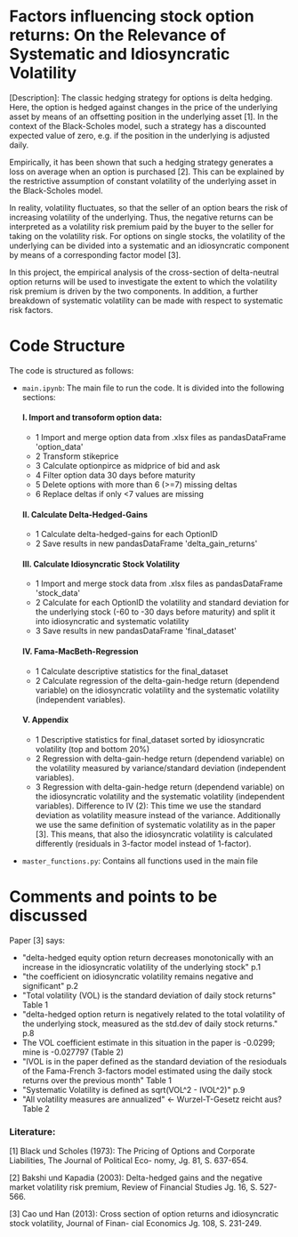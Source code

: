 # Factors influencing stock option returns: On the Relevance of Systematic and Idiosyncratic Volatility

 [Description]: 
 The classic hedging strategy for options is delta hedging. Here, the option is hedged against changes in the price of the underlying asset by means of an offsetting position in the underlying asset [1]. In the context of the Black-Scholes model, such a strategy has a discounted expected value of zero, e.g. if the position in the underlying is adjusted daily.

Empirically, it has been shown that such a hedging strategy generates a loss on average when an option is purchased [2]. This can be explained by the restrictive assumption of constant volatility of the underlying asset in the Black-Scholes model.

In reality, volatility fluctuates, so that the seller of an option bears the risk of increasing volatility of the underlying. Thus, the negative returns can be interpreted as a volatility risk premium paid by the buyer to the seller for taking on the volatility risk. For options on single stocks, the volatility of the underlying can be divided into a systematic and an idiosyncratic component by means of a corresponding factor model [3].

In this project, the empirical analysis of the cross-section of delta-neutral option returns will be used to investigate the extent to which the volatility risk premium is driven by the two components. In addition, a further breakdown of systematic volatility can be made with respect to systematic risk factors.

# Code Structure

The code is structured as follows:

- `main.ipynb`: The main file to run the code. It is divided into the following sections:

    #### I. Import and transoform option data:
    - 1 Import and merge option data from .xlsx files as pandasDataFrame 'option_data'
    - 2 Transform stikeprice
    - 3 Calculate optionpirce as midprice of bid and ask
    - 4 Filter option data 30 days before maturity
    - 5 Delete options with more than 6 (>=7) missing deltas
    - 6 Replace deltas if only <7 values are missing
    #### II. Calculate Delta-Hedged-Gains
    - 1 Calculate delta-hedged-gains for each OptionID
    - 2 Save results in new pandasDataFrame 'delta_gain_returns'
    #### III. Calculate Idiosyncratic Stock Volatility
    - 1 Import and merge stock data from .xlsx files as pandasDataFrame 'stock_data'
    - 2 Calculate for each OptionID the volatility and standard deviation for the underlying stock (-60 to -30 days before maturity) and split it into idiosyncratic and systematic volatility
    - 3 Save results in new pandasDataFrame 'final_dataset'
    #### IV. Fama-MacBeth-Regression
    - 1 Calculate descriptive statistics for the final_dataset
    - 2 Calculate regression of the delta-gain-hedge return (dependend variable) on the idiosyncratic volatility and the systematic volatility (independent variables).
    #### V. Appendix
    - 1 Descriptive statistics for final_dataset sorted by idiosyncratic volatility (top and bottom 20%)
    - 2 Regression with delta-gain-hedge return (dependend variable) on the volatility measured by variance/standard deviation (independent variables).
    - 3 Regression with delta-gain-hedge return (dependend variable) on the idiosyncratic volatility and the systematic volatility (independent variables). Difference to IV (2): This time we use the standard deviation as volatility measure instead of the variance. Additionally we use the same definition of systematic volatility as in the paper [3]. This means, that also the idiosyncratic volatility is calculated differently (residuals in 3-factor model instead of 1-factor).
- `master_functions.py`: Contains all functions used in the main file

# Comments and points to be discussed

Paper [3] says: 
- "delta-hedged equity option return decreases monotonically with an increase in the idiosyncratic volatility of the underlying stock" p.1
- "the coefficient on idiosyncratic volatility remains negative and significant" p.2
- "Total volatility (VOL) is the standard deviation of daily stock returns" Table 1
- "delta-hedged option return is negatively related to the total volatility of the underlying stock, measured as the std.dev of daily stock returns." p.8 
- The VOL coefficient estimate in this situation in the paper is -0.0299; mine is -0.027797 (Table 2)
- "IVOL is in the paper defined as the standard deviation of the resioduals of the Fama-French 3-factors model estimated using the daily stock returns over the previous month" Table 1
- "Systematic Volatility is defined as sqrt(VOL^2 - IVOL^2)" p.9
- "All volatility measures are annualized" <- Wurzel-T-Gesetz reicht aus? Table 2

### Literature:
[1] Black und Scholes (1973): The Pricing of Options and Corporate Liabilities, The Journal of Political Eco- nomy, Jg. 81, S. 637-654.

[2] Bakshi und Kapadia (2003): Delta-hedged gains and the negative market volatility risk premium, Review of Financial Studies Jg. 16, S. 527-566.

[3] Cao und Han (2013): Cross section of option returns and idiosyncratic stock volatility, Journal of Finan- cial Economics Jg. 108, S. 231-249.